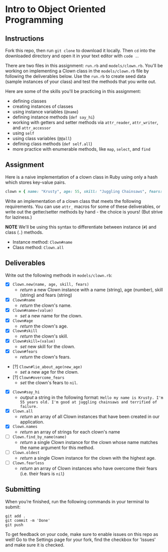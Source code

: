 # Intro to Object Oriented Programming

## Instructions

Fork this repo, then run `git clone` to download it locally. Then `cd` into the downloaded directory and open it in your text editor with `code .`.

There are two files in this assignment: `run.rb` and `models/clown.rb`. You'll be working on implementing a Clown class in the `models/clown.rb` file by following the deliverables below. Use the `run.rb` to create seed data (sample instances of your class) and test the methods that you write out.

Here are some of the skills you'll be practicing in this assignment:

- defining classes
- creating instances of classes
- using instance variables (`@name`)
- defining instance methods (`def say_hi`)
- working with getters and setter methods via `attr_reader`, `attr_writer`, and `attr_accessor`
- using `self`
- using class variables (`@@all`)
- defining class methods (`def self.all`)
- more practice with enumerable methods, like `map`, `select`, and `find`

## Assignment

Here is a naive implementation of a clown class in Ruby using only a hash which stores key-value pairs.

```rb
clown = { name: "Krusty", age: 55, skill: "Juggling Chainsaws", fears: "Failure" }
```

Write an implementation of a clown class that meets the following requirements. You can use `attr_` macros for some of these deliverables, or write out the getter/setter methods by hand - the choice is yours! (But strive for laziness.)

**NOTE** We'll be using this syntax to differentiate between instance (`#`) and class (`.`) methods.

- Instance method: `Clown#name`
- Class method: `Clown.all`

## Deliverables

Write out the following methods in `models/clown.rb`:

- [x] `Clown.new(name, age, skill, fears)`
    - *return* a new Clown instance with a name (string), age (number), skill (string) and fears (string)
- [x] `Clown#name`
    - *return* the clown's name.
- [x] `Clown#name=(value)`
    - *set* a new name for the clown.
- [x] `Clown#age`
    - *return* the clown's age.
- [x] `Clown#skill`
    - *return* the clown's skill.
- [x] `Clown#skill=(value)`
    - *set* new skill for the clown.
- [x] `Clown#fears`
    - *return* the clown's fears.
- [?] `Clown#lie_about_age(new_age)`
    - *set* a new age for the clown.
- [?] `Clown#overcome_fears`
    - *set* the clown's fears to `nil`.
- [x] `Clown#say_hi`
    - *output* a string in the following format: `Hello my name is Krusty. I'm 55 years old. I'm good at juggling chainsaws and terrified of failure.`
- [x] `Clown.all`
    - *return* an array of all Clown instances that have been created in our application.
- [x] `Clown.names`
    - *return* an array of strings for each clown's name
- [ ] `Clown.find_by_name(name)`
    - *return* a single Clown instance for the clown whose name matches the name argument for this method.
- [ ] `Clown.oldest`
    - *return* a single Clown instance for the clown with the highest age.
- [ ] `Clown.fearless`
    - *return* an array of Clown instances who have overcome their fears (i.e. their fears is `nil`)


## Submitting

When you’re finished, run the following commands in your terminal to submit:

```
git add .
git commit -m 'Done'
git push
```

To get feedback on your code, make sure to enable issues on this repo as well! Go to the Settings page for your fork, find the checkbox for 'Issues' and make sure it is checked.


